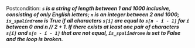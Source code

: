 Postcondition: ***`s` is a string of length between 1 and 1000 inclusive, consisting of only English letters; `n` is an integer between 2 and 1000; `is_spalindrome` is True if all characters `s[i]` are equal to `s[n - i - 1]` for `i` between 0 and n // 2 + 1. If there exists at least one pair of characters `s[i]` and `s[n - i - 1]` that are not equal, `is_spalindrome` is set to False and the loop is broken.***